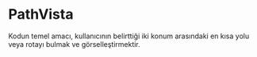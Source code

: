 # PathVista
Kodun temel amacı, kullanıcının belirttiği iki konum arasındaki en kısa yolu veya rotayı bulmak ve görselleştirmektir.
